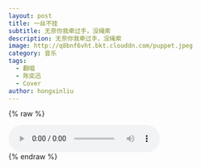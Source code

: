 ```yaml
---
layout: post
title: 一丝不挂
subtitle: 无奈你我牵过手，没绳索
description: 无奈你我牵过手，没绳索
image: http://q8bnf6vht.bkt.clouddn.com/puppet.jpeg
category: 音乐
tags: 
  - 翻唱
  - 陈奕迅
  - Cover
author: hongxinliu
---
```


{% raw %}
<div class="audio">
  <audio id="audio-clear" controls loop preload="auto">
    <source src="http://q8bnf6vht.bkt.clouddn.com/clear.mp3" type="audio/mpeg">
  </audio>
  <div id="lyrics-clear">
  </div>
  <script type="module">
    import RabbitLyrics from "/assets/js/rabbit-lyrics.js";
    $.get("http://q8bnf6vht.bkt.clouddn.com/clear.lrc", function(data, status) {
      $("#lyrics-clear").append(data);
      new RabbitLyrics({
        element: document.getElementById("lyrics-clear"),
        mediaElement: document.getElementById("audio-clear")
      });
    });
  </script>
</div>
{% endraw %}
